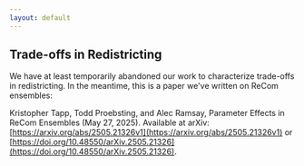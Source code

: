 ```yaml
---
layout: default
---
```


<h2>Trade-offs in Redistricting</h2>

We have at least temporarily abandoned our work to characterize trade-offs in redistricting.
In the meantime, this is a paper we've written on ReCom ensembles: 

Kristopher Tapp, Todd Proebsting, and Alec Ramsay, Parameter Effects in ReCom Ensembles (May 27, 2025). Available at arXiv: [https://arxiv.org/abs/2505.21326v1](https://arxiv.org/abs/2505.21326v1) or [https://doi.org/10.48550/arXiv.2505.21326](https://doi.org/10.48550/arXiv.2505.21326).